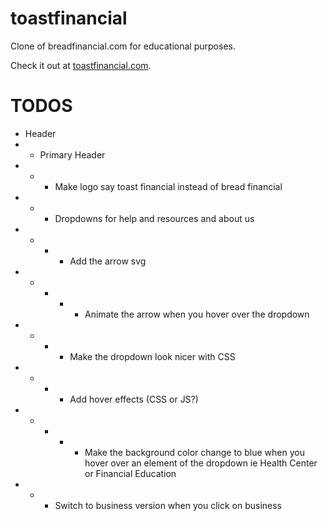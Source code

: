 # toastfinancial

Clone of breadfinancial.com for educational purposes.

Check it out at [toastfinancial.com](https://toastfinancial.com/).

# TODOS

- Header
- - Primary Header
- - - Make logo say toast financial instead of bread financial
- - - Dropdowns for help and resources and about us
- - - - Add the arrow svg
- - - - - Animate the arrow when you hover over the dropdown
- - - - Make the dropdown look nicer with CSS
- - - - Add hover effects (CSS or JS?)
- - - - - Make the background color change to blue when you hover over an element of the dropdown ie Health Center or Financial Education
- - - Switch to business version when you click on business
